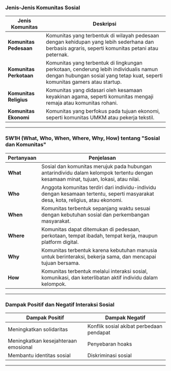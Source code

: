 ### Jenis-Jenis Komunitas Sosial

| **Jenis Komunitas**    | **Deskripsi**                                                                                                 |
|------------------------|-----------------------------------------------------------------------------------------------------------------|
| **Komunitas Pedesaan**  | Komunitas yang terbentuk di wilayah pedesaan dengan kehidupan yang lebih sederhana dan berbasis agraris, seperti komunitas petani atau peternak. |
| **Komunitas Perkotaan** | Komunitas yang terbentuk di lingkungan perkotaan, cenderung lebih individualis namun dengan hubungan sosial yang tetap kuat, seperti komunitas gamers atau startup. |
| **Komunitas Religius**  | Komunitas yang didasari oleh kesamaan keyakinan agama, seperti komunitas mengaji remaja atau komunitas rohani. |
| **Komunitas Ekonomi**   | Komunitas yang berfokus pada tujuan ekonomi, seperti komunitas UMKM atau pekerja tekstil. |

---

### 5W1H (What, Who, When, Where, Why, How) tentang "Sosial dan Komunitas"

| **Pertanyaan** | **Penjelasan**                                                                                                                                         |
|----------------|--------------------------------------------------------------------------------------------------------------------------------------------------------|
| **What**       | Sosial dan komunitas merujuk pada hubungan antarindividu dalam kelompok tertentu dengan kesamaan minat, tujuan, lokasi, atau nilai.                   |
| **Who**        | Anggota komunitas terdiri dari individu-individu dengan kesamaan tertentu, seperti masyarakat desa, kota, religius, atau ekonomi.                       |
| **When**       | Komunitas terbentuk sepanjang waktu sesuai dengan kebutuhan sosial dan perkembangan masyarakat.                                                         |
| **Where**      | Komunitas dapat ditemukan di pedesaan, perkotaan, tempat ibadah, tempat kerja, maupun platform digital.                                                 |
| **Why**        | Komunitas terbentuk karena kebutuhan manusia untuk berinteraksi, bekerja sama, dan mencapai tujuan bersama.                                              |
| **How**        | Komunitas terbentuk melalui interaksi sosial, komunikasi, dan keterlibatan aktif individu dalam kelompok.                                                |

---

### Dampak Positif dan Negatif Interaksi Sosial

| **Dampak Positif**                               | **Dampak Negatif**                                   |
|--------------------------------------------------|------------------------------------------------------|
| Meningkatkan solidaritas                         | Konflik sosial akibat perbedaan pendapat             |
| Meningkatkan kesejahteraan emosional             | Penyebaran hoaks                                    |
| Membantu identitas sosial                        | Diskriminasi sosial                                  |

---